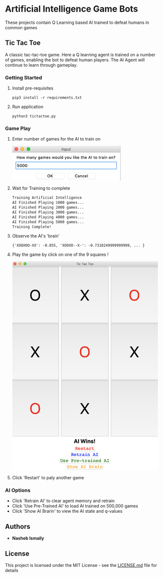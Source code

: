 # Artificial Intelligence Game Bots
These projects contain Q Learning based AI trained to defeat humans in common games

## Tic Tac Toe

A classic tac-tac-toe game. Here a Q learning agent is trained on a number of games, enabling the bot to defeat human players.
The AI Agent will continue to learn through gameplay.

###  Getting Started
1. Install pre-requisites
    ```
    pip3 install -r requirements.txt
    ```
2. Run application
    ```
    python3 tictactoe.py 
    ```
    
###  Game Play
1. Enter number of games for the AI to train on

    ![ai_games](tic-tac-toe/resources/images/ai_num_games.png)
    
2. Wait for Training to complete
    ```
    Training Artificial Intelligence
    AI Finished Playing 1000 games...
    AI Finished Playing 2000 games...
    AI Finished Playing 3000 games...
    AI Finished Playing 4000 games...
    AI Finished Playing 5000 games...
    Training Complete!
    ```
    
3. Observe the AI's 'brain'
    ```
    {'XOOXOO-XX': -0.855, 'XOOXO--X-': -0.7310249999999999, ... } 
    ```
    
4. Play the game by click on one of the 9 squares !

    ![ai_games](tic-tac-toe/resources/images/game_play.png)

5. Click 'Restart' to paly another game

###  AI Options

* Click 'Retrain AI' to clear agent memory and retrain
* Click 'Use Pre-Trained AI' to load AI trained on 500,000 games
* Click 'Show AI Brarin' to view the AI state and q-values

## Authors

* **Nasheb Ismaily** 

## License

This project is licensed under the MIT License - see the [LICENSE.md](LICENSE.md) file for details